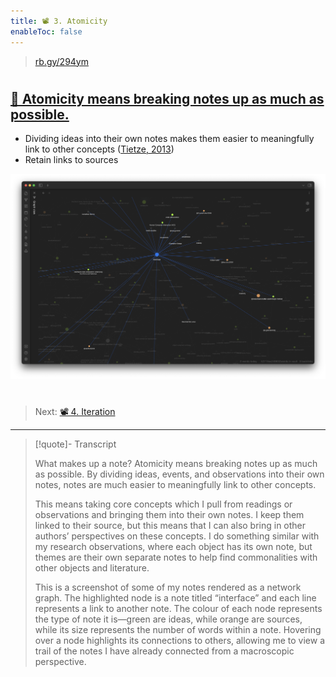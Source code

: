 ```yaml
---
title: 📽️ 3. Atomicity
enableToc: false
---
```



 > 
 > [rb.gy/294ym](https://rb.gy/294ym)

# 

## [📖 Atomicity means breaking notes up as much as possible.](pa6a%20Atomicity.md)

* Dividing ideas into their own notes makes them easier to meaningfully link to other concepts ([Tietze, 2013](References/Tietze,%202013.md))
* Retain links to sources

![Figure1.png](Figure1.png)

# 

 > 
 > Next: [📽️ 4. Iteration](pr9d%20Iteration.md)

---

 > 
 > \[!quote\]- Transcript
 > 
 > What makes up a note? Atomicity means breaking notes up as much as possible. By dividing ideas, events, and observations into their own notes, notes are much easier to meaningfully link to other concepts.
 > 
 > This means taking core concepts which I pull from readings or observations and bringing them into their own notes. I keep them linked to their source, but this means that I can also bring in other authors’ perspectives on these concepts. I do something similar with my research observations, where each object has its own note, but themes are their own separate notes to help find commonalities with other objects and literature.
 > 
 > This is a screenshot of some of my notes rendered as a network graph. The highlighted node is a note titled “interface” and each line represents a link to another note. The colour of each node represents the type of note it is—green are ideas, while orange are sources, while its size represents the number of words within a note. Hovering over a node highlights its connections to others, allowing me to view a trail of the notes I have already connected from a macroscopic perspective.
